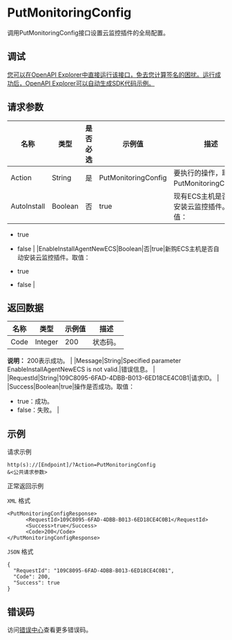 # PutMonitoringConfig

调用PutMonitoringConfig接口设置云监控插件的全局配置。

## 调试

[您可以在OpenAPI Explorer中直接运行该接口，免去您计算签名的困扰。运行成功后，OpenAPI Explorer可以自动生成SDK代码示例。](https://api.aliyun.com/#product=Cms&api=PutMonitoringConfig&type=RPC&version=2019-01-01)

## 请求参数

|名称|类型|是否必选|示例值|描述|
|--|--|----|---|--|
|Action|String|是|PutMonitoringConfig|要执行的操作，取值：PutMonitoringConfig。 |
|AutoInstall|Boolean|否|true|现有ECS主机是否自动安装云监控插件。取值：

 -   true
-   false |
|EnableInstallAgentNewECS|Boolean|否|true|新购ECS主机是否自动安装云监控插件。取值：

 -   true
-   false |

## 返回数据

|名称|类型|示例值|描述|
|--|--|---|--|
|Code|Integer|200|状态码。

 **说明：** 200表示成功。 |
|Message|String|Specified parameter EnableInstallAgentNewECS is not valid.|错误信息。 |
|RequestId|String|109C8095-6FAD-4DBB-B013-6ED18CE4C0B1|请求ID。 |
|Success|Boolean|true|操作是否成功。取值：

 -   true：成功。
-   false：失败。 |

## 示例

请求示例

```
http(s)://[Endpoint]/?Action=PutMonitoringConfig
&<公共请求参数>
```

正常返回示例

`XML` 格式

```
<PutMonitoringConfigResponse>
      <RequestId>109C8095-6FAD-4DBB-B013-6ED18CE4C0B1</RequestId>
      <Success>true</Success>
      <Code>200</Code>
</PutMonitoringConfigResponse>
```

`JSON` 格式

```
{
  "RequestId": "109C8095-6FAD-4DBB-B013-6ED18CE4C0B1",
  "Code": 200,
  "Success": true
}
```

## 错误码

访问[错误中心](https://error-center.alibabacloud.com/status/product/Cms)查看更多错误码。

